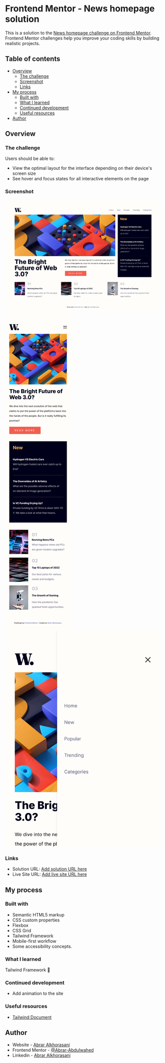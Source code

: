 # Frontend Mentor - News homepage solution

This is a solution to the [News homepage challenge on Frontend Mentor](https://www.frontendmentor.io/challenges/news-homepage-H6SWTa1MFl). Frontend Mentor challenges help you improve your coding skills by building realistic projects. 

## Table of contents

- [Overview](#overview)
  - [The challenge](#the-challenge)
  - [Screenshot](#screenshot)
  - [Links](#links)
- [My process](#my-process)
  - [Built with](#built-with)
  - [What I learned](#what-i-learned)
  - [Continued development](#continued-development)
  - [Useful resources](#useful-resources)
- [Author](#author)


## Overview

### The challenge

Users should be able to:

- View the optimal layout for the interface depending on their device's screen size
- See hover and focus states for all interactive elements on the page

### Screenshot

![Desktop-Preview](./my_design/desktop.png)
![Mobile-Preview](./my_design/mobile.png)
![Mobile-Menu-Preview](./my_design/mobile-menu.png)


### Links

- Solution URL: [Add solution URL here](https://your-solution-url.com)
- Live Site URL: [Add live site URL here](https://your-live-site-url.com)

## My process

### Built with

- Semantic HTML5 markup
- CSS custom properties
- Flexbox
- CSS Grid
- Tailwind Framework
- Mobile-first workflow
- Some accessibility concepts.

### What I learned

Tailwind Framework 🚀

### Continued development

- Add animation to the site

### Useful resources

- [Tailwind Document](https://tailwindcss.com/docs/)

## Author

- Website - [Abrar Alkhorasani](https://www.your-site.com)
- Frontend Mentor - [@Abrar-Abdulwahed](https://www.frontendmentor.io/profile/Abrar-Abdulwahed)
- Linkedin - [Abrar Alkhorasani](https://www.linkedin.com/in/abrar-alkhorasani-b31472240/)

